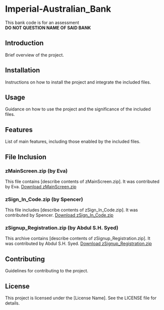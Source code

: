 # Imperial-Australian_Bank
This bank code is for an assessment <br> 
**DO NOT QUESTION NAME OF SAID BANK**

## Introduction
Brief overview of the project.

## Installation
Instructions on how to install the project and integrate the included files.

## Usage
Guidance on how to use the project and the significance of the included files.

## Features
List of main features, including those enabled by the included files.

## File Inclusion

### zMainScreen.zip (by Eva)
This file contains [describe contents of zMainScreen.zip]. It was contributed by Eva.
[Download zMainScreen.zip](https://github.com/GitHubSASH24/Imperial-Australian_Bank/blob/79299dac2d485a24ed05ad5195cefcb3758db1ad/zMainScreen.zip)


### zSign_In_Code.zip (by Spencer)
This file includes [describe contents of zSign_In_Code.zip]. It was contributed by Spencer.
[Download zSign_In_Code.zip](link_to_download)

### zSignup_Registration.zip (by Abdul S.H. Syed)
This archive contains [describe contents of zSignup_Registration.zip]. It was contributed by Abdul S.H. Syed.
[Download zSignup_Registration.zip](link_to_download)

## Contributing
Guidelines for contributing to the project.

## License
This project is licensed under the [License Name]. See the LICENSE file for details.
